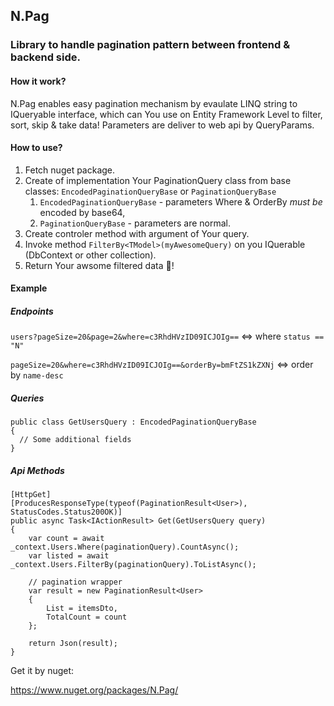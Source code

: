 ## N.Pag
### Library to handle pagination pattern between frontend & backend side.


#### How it work?

N.Pag enables easy pagination mechanism by evaulate LINQ string to IQueryable interface, which can You use on Entity Framework Level to filter, sort, skip & take data! Parameters are deliver to web api by QueryParams.

#### How to use? 

1. Fetch nuget package.
2. Create of implementation Your PaginationQuery class from base classes: ```EncodedPaginationQueryBase``` or ```PaginationQueryBase```
    1. ```EncodedPaginationQueryBase``` - parameters Where & OrderBy _must be_ encoded by base64,
    2. ```PaginationQueryBase``` - parameters are normal.
3. Create controler method with argument of Your query.
4. Invoke method ```FilterBy<TModel>(myAwesomeQuery)``` on you IQuerable (DbContext or other collection).
5. Return Your awsome filtered data 🤣!

#### Example

##### Endpoints 
```users?pageSize=20&page=2&where=c3RhdHVzID09ICJOIg==``` <=> where ```status == "N"``` 


```pageSize=20&where=c3RhdHVzID09ICJOIg==&orderBy=bmFtZS1kZXNj``` <=> order by ```name-desc``` 

##### Queries 

```
public class GetUsersQuery : EncodedPaginationQueryBase
{
  // Some additional fields
}

```

##### Api Methods

```
[HttpGet]
[ProducesResponseType(typeof(PaginationResult<User>), StatusCodes.Status200OK)]
public async Task<IActionResult> Get(GetUsersQuery query)
{
    var count = await _context.Users.Where(paginationQuery).CountAsync();
    var listed = await _context.Users.FilterBy(paginationQuery).ToListAsync();
    
    // pagination wrapper
    var result = new PaginationResult<User>
    {
        List = itemsDto,
        TotalCount = count
    };
    
    return Json(result);
}
```


Get it by nuget: 


https://www.nuget.org/packages/N.Pag/
